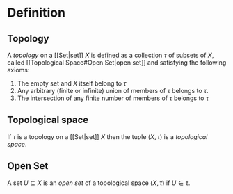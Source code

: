 # Definition
## Topology
A _topology_ on a [[Set|set]] $X$ is defined as a collection $\tau$ of subsets of $X$, called [[Topological Space#Open Set|open set]] and satisfying the following axioms:
1. The empty set and $X$ itself belong to $\tau$
2. Any arbitrary (finite or infinite) union of members of $\tau$ belongs to $\tau$.
3. The intersection of any finite number of members of $\tau$ belongs to $\tau$

## Topological space
If $\tau$ is a topology on a [[Set|set]] $X$ then the tuple $(X, \tau)$ is a _topological space_. 
## Open Set
A set $U \subseteq X$ is an _open set_ of a topological space $(X, \tau)$ if $U \in \tau$.



